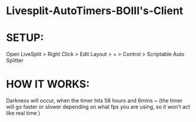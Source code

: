 # Livesplit-AutoTimers-BOIII's-Client

# SETUP:
Open LiveSplit > Right Click > Edit Layout > + > Control > Scriptable Auto Splitter

# HOW IT WORKS:
Darkness will occur, when the timer hits 58 hours and 6mins ~ (the timer will go faster or slower depending on what fps you are using, so it won't act like real time )
